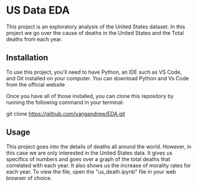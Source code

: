 # US Data EDA 

This project is an exploratory analysis of the United  States dataset. In this project we go over the cause of deaths in the United States and the Total deaths from each year.

## Installation

To use this project, you'll need to have Python, an IDE such as VS Code, and Git installed on your computer. You can download Python and Vs Code from the official website 

Once you have all of those installed, you can clone this repository by running the following command in your terminal:

git clone https://github.com/vangandrew/EDA.git

## Usage 

This project goes into the details of deaths all around the world. However, in this case we are only interested in the United States data. It gives us specifics of numbers and goes over a graph of the total deaths that correlated with each year. It also shows us the increase of morality rates for each year. To view the file, open the "us_death.ipynb" file in your web browser of choice.
